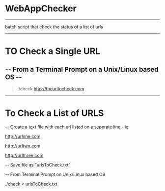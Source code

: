 # WebAppChecker
***
batch script that check the status of a list of urls

---

# TO Check a Single URL
-- From a Terminal Prompt on a Unix/Linux based OS --
--
> ./check http://theurltocheck.com

---

# To Check a List of URLS
-- Create a text file with each url listed on a seperate line - ie:

http://urlone.com

http://urltwo.com

http://urlthree.com


-- Save file as "urlsToCheck.txt"

-- From Terminal Prompt on Unix/Linux based OS 

./check < urlsToCheck.txt
